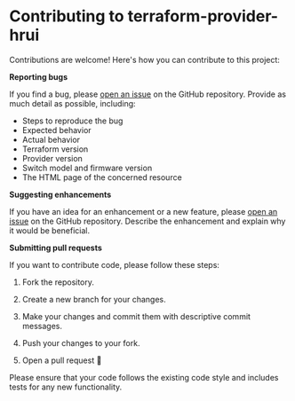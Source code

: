 # Contributing to terraform-provider-hrui

Contributions are welcome! Here's how you can contribute to this project:

**Reporting bugs**

If you find a bug, please [open an issue](https://github.com/brennoo/terraform-provider-hrui/issues/new) on the GitHub repository. Provide as much detail as possible, including:

*   Steps to reproduce the bug
*   Expected behavior
*   Actual behavior
*   Terraform version
*   Provider version
*   Switch model and firmware version
*   The HTML page of the concerned resource

**Suggesting enhancements**

If you have an idea for an enhancement or a new feature, please [open an issue](https://github.com/brennoo/terraform-provider-hrui/issues/new) on the GitHub repository. Describe the enhancement and explain why it would be beneficial.

**Submitting pull requests**

If you want to contribute code, please follow these steps:

1.  Fork the repository.
2.  Create a new branch for your changes.
3.  Make your changes and commit them with descriptive commit messages.
4.  Push your changes to your fork.  

5.  Open a pull request :tada:

Please ensure that your code follows the existing code style and includes tests for any new functionality.
